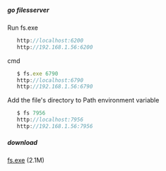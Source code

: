 ##### go filesserver

Run fs.exe
```javascript
   http://localhost:6200
   http://192.168.1.56:6200
```

cmd
```javascript
   $ fs.exe 6790
   http://localhost:6790
   http://192.168.1.56:6790
```

Add the file's directory to Path environment variable
```javascript
   $ fs 7956
   http://localhost:7956
   http://192.168.1.56:7956
```
##### download
[fs.exe](https://laof.github.io/blob/files/fs.exe) (2.1M)
